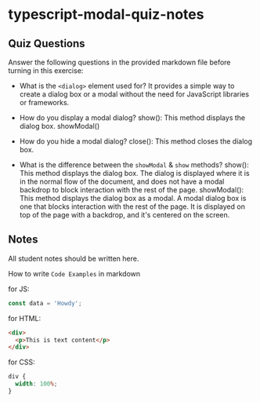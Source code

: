 # typescript-modal-quiz-notes

## Quiz Questions

Answer the following questions in the provided markdown file before turning in this exercise:

- What is the `<dialog>` element used for?
  It provides a simple way to create a dialog box or a modal without the need for JavaScript libraries or frameworks.
- How do you display a modal dialog?
  show(): This method displays the dialog box.
  showModal()

- How do you hide a modal dialog?
  close(): This method closes the dialog box.

- What is the difference between the `showModal` & `show` methods?
  show(): This method displays the dialog box. The dialog is displayed where it is in the normal flow of the document, and does not have a modal backdrop to block interaction with the rest of the page.
  showModal(): This method displays the dialog box as a modal. A modal dialog box is one that blocks interaction with the rest of the page. It is displayed on top of the page with a backdrop, and it's centered on the screen.

## Notes

All student notes should be written here.

How to write `Code Examples` in markdown

for JS:

```javascript
const data = 'Howdy';
```

for HTML:

```html
<div>
  <p>This is text content</p>
</div>
```

for CSS:

```css
div {
  width: 100%;
}
```
